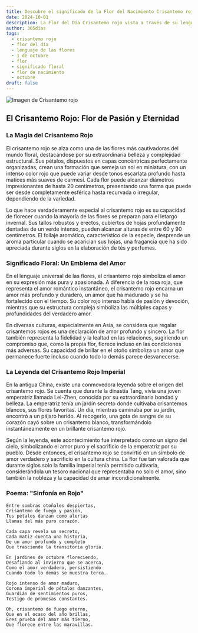 ```yaml
---
title: Descubre el significado de la Flor del Nacimiento Crisantemo rojo del 1 de octubre
date: 2024-10-01
description: La Flor del Día Crisantemo rojo vista a través de su lenguaje floral e historias
author: 365días
tags:
  - crisantemo rojo
  - flor del día
  - lenguaje de las flores
  - 1 de octubre
  - flor
  - significado floral
  - flor de nacimiento
  - octubre
draft: false
---
```


![Imagen de Crisantemo rojo](https://cdn.pixabay.com/photo/2019/10/06/13/30/chrysanthemums-4530240_1280.jpg#center)


## El Crisantemo Rojo: Flor de Pasión y Eternidad

### La Magia del Crisantemo Rojo

El crisantemo rojo se alza como una de las flores más cautivadoras del mundo floral, destacándose por su extraordinaria belleza y complejidad estructural. Sus pétalos, dispuestos en capas concéntricas perfectamente organizadas, crean una formación que semeja un sol en miniatura, con un intenso color rojo que puede variar desde tonos escarlata profundo hasta matices más suaves de carmesí. Cada flor puede alcanzar diámetros impresionantes de hasta 20 centímetros, presentando una forma que puede ser desde completamente esférica hasta recurvada o irregular, dependiendo de la variedad.

Lo que hace verdaderamente especial al crisantemo rojo es su capacidad de florecer cuando la mayoría de las flores se preparan para el letargo invernal. Sus tallos robustos y erectos, cubiertos de hojas profundamente dentadas de un verde intenso, pueden alcanzar alturas de entre 60 y 90 centímetros. El follaje aromático, característico de la especie, desprende un aroma particular cuando se acarician sus hojas, una fragancia que ha sido apreciada durante siglos en la elaboración de tés y perfumes.

### Significado Floral: Un Emblema del Amor

En el lenguaje universal de las flores, el crisantemo rojo simboliza el amor en su expresión más pura y apasionada. A diferencia de la rosa roja, que representa el amor romántico instantáneo, el crisantemo rojo encarna un amor más profundo y duradero, un amor que ha madurado y se ha fortalecido con el tiempo. Su color rojo intenso habla de pasión y devoción, mientras que su estructura compleja simboliza las múltiples capas y profundidades del verdadero amor.

En diversas culturas, especialmente en Asia, se considera que regalar crisantemos rojos es una declaración de amor profundo y sincero. La flor también representa la fidelidad y la lealtad en las relaciones, sugiriendo un compromiso que, como la propia flor, florece incluso en las condiciones más adversas. Su capacidad de brillar en el otoño simboliza un amor que permanece fuerte incluso cuando todo lo demás parece desvanecerse.

### La Leyenda del Crisantemo Rojo Imperial

En la antigua China, existe una conmovedora leyenda sobre el origen del crisantemo rojo. Se cuenta que durante la dinastía Tang, vivía una joven emperatriz llamada Lei-Zhen, conocida por su extraordinaria bondad y belleza. La emperatriz tenía un jardín secreto donde cultivaba crisantemos blancos, sus flores favoritas. Un día, mientras caminaba por su jardín, encontró a un pájaro herido. Al recogerlo, una gota de sangre de su corazón cayó sobre un crisantemo blanco, transformándolo instantáneamente en un brillante crisantemo rojo.

Según la leyenda, este acontecimiento fue interpretado como un signo del cielo, simbolizando el amor puro y el sacrificio de la emperatriz por su pueblo. Desde entonces, el crisantemo rojo se convirtió en un símbolo de amor verdadero y sacrificio en la cultura china. La flor fue tan valorada que durante siglos solo la familia imperial tenía permitido cultivarla, considerándola un tesoro nacional que representaba no solo el amor, sino también la nobleza y la capacidad de amar incondicionalmente.

### Poema: "Sinfonía en Rojo"

    Entre sombras otoñales despiertas,
    Crisantemo de fuego y pasión,
    Tus pétalos danzan como alertas
    Llamas del más puro corazón.

    Cada capa revela un secreto,
    Cada matiz cuenta una historia,
    De un amor profundo y completo
    Que trasciende la transitoria gloria.

    En jardines de octubre floreciendo,
    Desafiando al invierno que se acerca,
    Como el amor verdadero, persistiendo
    Cuando todo lo demás se muestra terca.

    Rojo intenso de amor maduro,
    Corona imperial de pétalos danzantes,
    Guardián de sentimientos puros,
    Testigo de promesas constantes.

    Oh, crisantemo de fuego eterno,
    Que en el ocaso del año brillas,
    Eres prueba del amor más tierno,
    Que florece entre las maravillas.